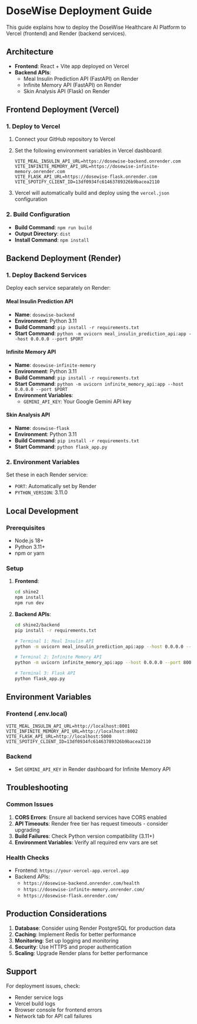# DoseWise Deployment Guide

This guide explains how to deploy the DoseWise Healthcare AI Platform to Vercel (frontend) and Render (backend services).

## Architecture

- **Frontend**: React + Vite app deployed on Vercel
- **Backend APIs**: 
  - Meal Insulin Prediction API (FastAPI) on Render
  - Infinite Memory API (FastAPI) on Render  
  - Skin Analysis API (Flask) on Render

## Frontend Deployment (Vercel)

### 1. Deploy to Vercel

1. Connect your GitHub repository to Vercel
2. Set the following environment variables in Vercel dashboard:
   ```
   VITE_MEAL_INSULIN_API_URL=https://dosewise-backend.onrender.com
   VITE_INFINITE_MEMORY_API_URL=https://dosewise-infinite-memory.onrender.com
   VITE_FLASK_API_URL=https://dosewise-flask.onrender.com
   VITE_SPOTIFY_CLIENT_ID=13df0934fc61463789326b9bacea2110
   ```

3. Vercel will automatically build and deploy using the `vercel.json` configuration

### 2. Build Configuration

- **Build Command**: `npm run build`
- **Output Directory**: `dist`
- **Install Command**: `npm install`

## Backend Deployment (Render)

### 1. Deploy Backend Services

Deploy each service separately on Render:

#### Meal Insulin Prediction API
- **Name**: `dosewise-backend`
- **Environment**: Python 3.11
- **Build Command**: `pip install -r requirements.txt`
- **Start Command**: `python -m uvicorn meal_insulin_prediction_api:app --host 0.0.0.0 --port $PORT`

#### Infinite Memory API
- **Name**: `dosewise-infinite-memory`
- **Environment**: Python 3.11
- **Build Command**: `pip install -r requirements.txt`
- **Start Command**: `python -m uvicorn infinite_memory_api:app --host 0.0.0.0 --port $PORT`
- **Environment Variables**:
  - `GEMINI_API_KEY`: Your Google Gemini API key

#### Skin Analysis API
- **Name**: `dosewise-flask`
- **Environment**: Python 3.11
- **Build Command**: `pip install -r requirements.txt`
- **Start Command**: `python flask_app.py`

### 2. Environment Variables

Set these in each Render service:
- `PORT`: Automatically set by Render
- `PYTHON_VERSION`: 3.11.0

## Local Development

### Prerequisites
- Node.js 18+
- Python 3.11+
- npm or yarn

### Setup

1. **Frontend**:
   ```bash
   cd shine2
   npm install
   npm run dev
   ```

2. **Backend APIs**:
   ```bash
   cd shine2/backend
   pip install -r requirements.txt
   
   # Terminal 1: Meal Insulin API
   python -m uvicorn meal_insulin_prediction_api:app --host 0.0.0.0 --port 8001 --reload
   
   # Terminal 2: Infinite Memory API
   python -m uvicorn infinite_memory_api:app --host 0.0.0.0 --port 8002 --reload
   
   # Terminal 3: Flask API
   python flask_app.py
   ```

## Environment Variables

### Frontend (.env.local)
```
VITE_MEAL_INSULIN_API_URL=http://localhost:8001
VITE_INFINITE_MEMORY_API_URL=http://localhost:8002
VITE_FLASK_API_URL=http://localhost:5000
VITE_SPOTIFY_CLIENT_ID=13df0934fc61463789326b9bacea2110
```

### Backend
- Set `GEMINI_API_KEY` in Render dashboard for Infinite Memory API

## Troubleshooting

### Common Issues

1. **CORS Errors**: Ensure all backend services have CORS enabled
2. **API Timeouts**: Render free tier has request timeouts - consider upgrading
3. **Build Failures**: Check Python version compatibility (3.11+)
4. **Environment Variables**: Verify all required env vars are set

### Health Checks

- Frontend: `https://your-vercel-app.vercel.app`
- Backend APIs:
  - `https://dosewise-backend.onrender.com/health`
  - `https://dosewise-infinite-memory.onrender.com/`
  - `https://dosewise-flask.onrender.com/`

## Production Considerations

1. **Database**: Consider using Render PostgreSQL for production data
2. **Caching**: Implement Redis for better performance
3. **Monitoring**: Set up logging and monitoring
4. **Security**: Use HTTPS and proper authentication
5. **Scaling**: Upgrade Render plans for better performance

## Support

For deployment issues, check:
- Render service logs
- Vercel build logs
- Browser console for frontend errors
- Network tab for API call failures
